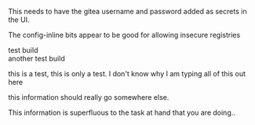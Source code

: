 This needs to have the gitea username and password added as secrets
in the UI.

The config-inline bits appear to be good for allowing insecure registries

test build  
another test build

this is a test, this is only a test.  I don't know why I am typing all
of this out here


this information should really go somewhere else.  

This information is superfluous to the task at hand that you are doing..